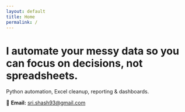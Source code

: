 ```yaml
---
layout: default
title: Home
permalink: /
---
```


# I automate your messy data so you can focus on decisions, not spreadsheets.
Python automation, Excel cleanup, reporting & dashboards.  

📧 **Email:** sri.shash93@gmail.com
